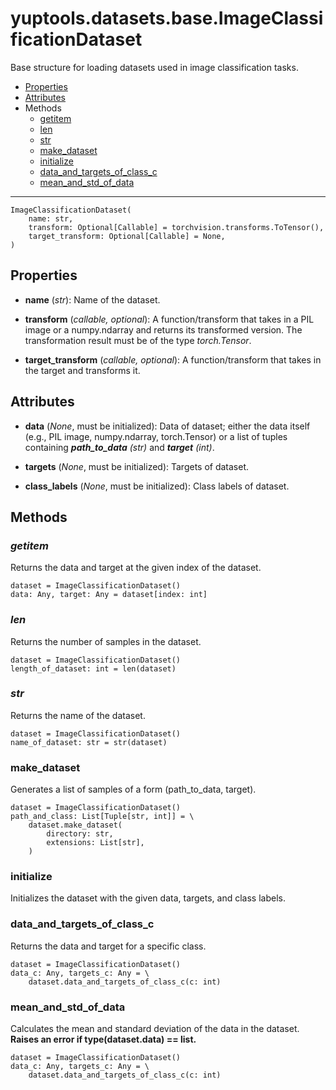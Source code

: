 # yuptools.datasets.base.ImageClassificationDataset

Base structure for loading datasets used in image classification tasks.


- [Properties](#properties)
- [Attributes](#attributes)
- Methods
  - [getitem](#getitem)
  - [len](#len)
  - [str](#str)
  - [make_dataset](#make_dataset)
  - [initialize](#initialize)
  - [data_and_targets_of_class_c](#data_and_targets_of_class_c)
  - [mean_and_std_of_data](#mean_and_std_of_data)


---


```
ImageClassificationDataset(
    name: str,
    transform: Optional[Callable] = torchvision.transforms.ToTensor(),
    target_transform: Optional[Callable] = None,
)
```

## Properties

- **name** (*str*):
Name of the dataset.

- **transform** (*callable, optional*):
A function/transform that takes in a PIL image or a numpy.ndarray and returns its transformed version.
The transformation result must be of the type *torch.Tensor*.

- **target_transform** (*callable, optional*):
A function/transform that takes in the target and transforms it.


## Attributes

- **data** (*None*, must be initialized):
Data of dataset;
either the data itself (e.g., PIL image, numpy.ndarray, torch.Tensor)
or a list of tuples containing ***path_to_data** (str)* and ***target** (int)*.

- **targets** (*None*, must be initialized):
Targets of dataset.

- **class_labels** (*None*, must be initialized):
Class labels of dataset.


## Methods


### *getitem*

Returns the data and target at the given index of the dataset.

```
dataset = ImageClassificationDataset()
data: Any, target: Any = dataset[index: int]
```


### *len*

Returns the number of samples in the dataset.

```
dataset = ImageClassificationDataset()
length_of_dataset: int = len(dataset)
```


### *str*

Returns the name of the dataset.

```
dataset = ImageClassificationDataset()
name_of_dataset: str = str(dataset)
```


### make_dataset

Generates a list of samples of a form (path_to_data, target).

```
dataset = ImageClassificationDataset()
path_and_class: List[Tuple[str, int]] = \
    dataset.make_dataset(
        directory: str,
        extensions: List[str],
    )
```


### initialize

Initializes the dataset with the given data, targets, and class labels.


### data_and_targets_of_class_c

Returns the data and target for a specific class.

```
dataset = ImageClassificationDataset()
data_c: Any, targets_c: Any = \
    dataset.data_and_targets_of_class_c(c: int)
```


### mean_and_std_of_data

Calculates the mean and standard deviation of the data in the dataset.
**Raises an error if type(dataset.data) == list.**

```
dataset = ImageClassificationDataset()
data_c: Any, targets_c: Any = \
    dataset.data_and_targets_of_class_c(c: int)
```
